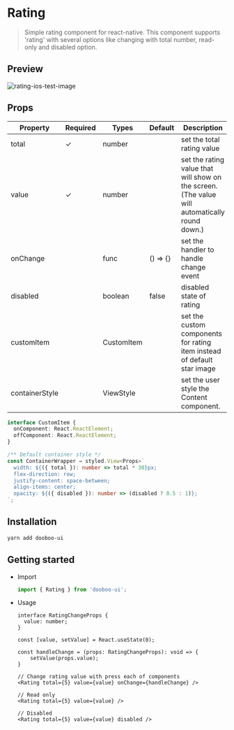 # Rating

> Simple rating component for react-native. This component supports 'rating' with several options like changing with total number, read-only and disabled option.

## Preview

![rating-ios-test-image](https://user-images.githubusercontent.com/37579661/89115320-22c06700-d4c2-11ea-80e5-614738500184.png)

## Props

| Property       | Required | Types      | Default  | Description                                                                                   |
| -------------- | -------- | ---------- | -------- | --------------------------------------------------------------------------------------------- |
| total          | ✓        | number     |          | set the total rating value                                                                    |
| value          | ✓        | number     |          | set the rating value that will show on the screen. (The value will automatically round down.) |
| onChange       |          | func       | () => {} | set the handler to handle change event                                                        |
| disabled       |          | boolean    | false    | disabled state of rating                                                                      |
| customItem     |          | CustomItem |          | set the custom components for rating item instead of default star image                       |
| containerStyle |          | ViewStyle  |          | set the user style the Content component.                                                     |

```ts
interface CustomItem {
  onComponent: React.ReactElement;
  offComponent: React.ReactElement;
}

/** Default container style */
const ContainerWrapper = styled.View<Props>`
  width: ${({ total }): number => total * 30}px;
  flex-direction: row;
  justify-content: space-between;
  align-items: center;
  opacity: ${({ disabled }): number => (disabled ? 0.5 : 1)};
`;
```

## Installation

```sh
yarn add dooboo-ui
```

## Getting started

- Import

  ```javascript
  import { Rating } from 'dooboo-ui';
  ```

- Usage

  ```tsx
  interface RatingChangeProps {
    value: number;
  }

  const [value, setValue] = React.useState(0);

  const handleChange = (props: RatingChangeProps): void => {
      setValue(props.value);
  }

  // Change rating value with press each of components
  <Rating total={5} value={value} onChange={handleChange} />

  // Read only
  <Rating total={5} value={value} />

  // Disabled
  <Rating total={5} value={value} disabled />
  ```
